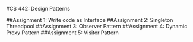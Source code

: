 #CS 442: Design Patterns

##Assignment 1: Write code as Interface
##Assignment 2: Singleton Threadpool
##Assignment 3: Observer Pattern
##Assignment 4: Dynamic Proxy Pattern
##Assignment 5: Visitor Pattern
